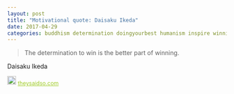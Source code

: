 ```yaml
---
layout: post
title: "Motivational quote: Daisaku Ikeda"
date: 2017-04-29
categories: buddhism determination doingyourbest humanism inspire winning
---
```

> The determination to win is the better part of winning.

Daisaku Ikeda

<span style="z-index:50;font-size:0.9em;"><img src="https://theysaidso.com/branding/theysaidso.png" height="20" width="20" alt="theysaidso.com"/><a href="https://theysaidso.com" title="Powered by quotes from theysaidso.com" style="color: #9fcc25; margin-left: 4px; vertical-align: middle;">theysaidso.com</a></span>
